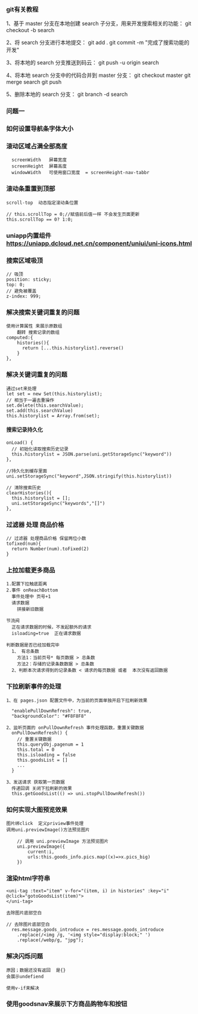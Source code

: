 ### git有关教程

1、基于 master 分支在本地创建 search 子分支，用来开发搜索相关的功能：
    git checkout -b search

2、将 search 分支进行本地提交：
    git add .
    git commit -m "完成了搜索功能的开发"

3、将本地的 search 分支推送到码云：
    git push -u origin search

4、将本地 search 分支中的代码合并到 master 分支：
    git checkout master
    git merge search
    git push
    
5、删除本地的 search 分支：
    git branch -d search


###  问题一 
###  如何设置导航条字体大小
###  
###  
###  滚动区域占满全部高度
      screenWidth	屏幕宽度		 			
      screenHeight	屏幕高度		 			
      windowWidth	可使用窗口宽度  = screenHeight-nav-tabbr
       
       
       
### 滚动条重置到顶部   
    scroll-top  动态指定滚动条位置
    
    // this.scrollTop = 0;//赋值前后值一样 不会发生页面更新
    this.scrollTop == 0? 1:0;
    
    
### uniapp内置组件 https://uniapp.dcloud.net.cn/component/uniui/uni-icons.html



### 搜索区域吸顶
    // 吸顶
    position: sticky;
    top: 0;
    // 避免被覆盖
    z-index: 999;

### 解决搜索关键词重复的问题

    使用计算属性 来展示原数组
        翻转 搜索记录的数组
    computed:{
        histories(){
          return [...this.historylist].reverse()
        }
    },
    
### 解决关键词重复的问题
    通过set来处理
    let set = new Set(this.historylist);
    // 相当于一遍去重操作
    set.delete(this.searchValue);
    set.add(this.searchValue)
    this.historylist = Array.from(set);
  
  
#### 搜索记录持久化
    onLoad() {
      // 初始化读取搜索历史记录
      this.historylist = JSON.parse(uni.getStorageSync("keyword"))
    },
  
    //持久化到缓存里面
    uni.setStorageSync("keyword",JSON.stringify(this.historylist))
    
    // 清除搜索历史
    clearHistories(){
      this.historylist = [];
      uni.setStorageSync("keywords","[]")
    },
    
###  过滤器 处理 商品价格
    // 过滤器 处理商品价格 保留两位小数
    tofixed(num){
      return Number(num).toFixed(2)
    } 
    
###  上拉加载更多商品

    1.配置下拉触底距离
    2.事件 onReachBottom
      事件处理中 页号+1
      请求数据
        拼接新旧数据
    
    节流阀
      正在请求数据的时候，不发起额外的请求
      isloading=true  正在请求数据
      
    判断数据是否已经加载完毕
      1、 有总条数
        方法1：当前页号* 每页数据 > 总条数
        方法2：存储的记录条数数据 > 总条数
      2、判断本次请求得到的记录条数 < 请求的每页数据 或者  本次没有返回数据
      
      
###  下拉刷新事件的处理
    1、在 pages.json 配置文件中，为当前的页面单独开启下拉刷新效果

      "enablePullDownRefresh": true,
      "backgroundColor": "#F8F8F8"
      
    2、监听页面的 onPullDownRefresh 事件处理函数，重置关键数据
      onPullDownRefresh() {
        // 重置关键数据
        this.queryObj.pagenum = 1
        this.total = 0
        this.isloading = false
        this.goodsList = []
        ...
      }
      
    3、发送请求 获取第一页数据
      传递回调 关闭下拉刷新的效果
      this.getGoodsList(() => uni.stopPullDownRefresh())

###  如何实现大图预览效果

	图片绑click  定义priview事件处理
	调用uni.previewImage()方法预览图片
	
		// 调用 uni.previewImage 方法预览图片
		uni.previewImage({
			current:i,
			urls:this.goods_info.pics.map((x)=>x.pics_big)
		})
		
### 渲染html字符串

	<uni-tag :text="item" v-for="(item, i) in histories" :key="i" @click="gotoGoodsList(item)">
	</uni-tag>
	
	去除图片底部空白
	
	// 去除图片底部空白
	  res.message.goods_introduce = res.message.goods_introduce
	    .replace(/<img /g, '<img style="display:block;" ')
	    .replace(/webp/g, "jpg");
	
	
###  解决闪烁问题
 
	原因；数据还没有返回  是{} 
	会展示undefiend
	
	使用v-if来解决
	
###  使用goodsnav来展示下方商品购物车和按钮



	
	
	
	